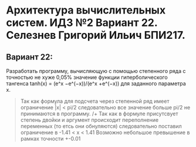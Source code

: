 # Архитектура вычислительных систем. ИДЗ №2 Вариант 22. Селезнев Григорий Ильич БПИ217.

## Вариант 22:
Разработать программу, вычисляющую с помощью степенного ряда с точностью не хуже 0,05% значение функции гиперболического тангенса tanh(x) = (e^x −e^(−x))/(e^x +e^(−x)) для заданного параметра x.
> Так как формула для подсчета через степенной ряд имеет ограничение |x| < pi/2 следовательно все значение больше pi/2 не принимаются в программу.
> /+ Так как в формуле присутсвует степень двойки и аргумент происходит переполнение переменных (то етсь они обнуляются) следовательно поставил ограничение в -1.41 < x < 1.41
> Возможно небольшое превышение в рамках точности +-0.01

